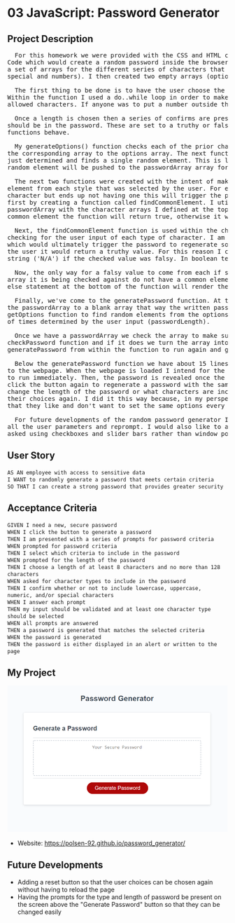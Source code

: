 # 03 JavaScript: Password Generator

## Project Description

<pre>
  For this homework we were provided with the CSS and HTML code for the website and asked to create the Javascript
Code which would create a random password inside the browser. My appproach to this project was to initially create
a set of arrays for the different series of characters that may be used within the password (upperCase, lowerCase,
special and numbers). I then created two empty arrays (options and passwordArray) which would be the staging ground for my functions and where I would push values into it.
  
  The first thing to be done is to have the user choose the length of the password between 8 characters and 128.
Within the function I used a do..while loop in order to make sure the input was a number and between the range of
allowed characters. If anyone was to put a number outside the range or a word the question would prompt again.

  Once a length is chosen then a series of confirms are presented to the screen asking for what kind of characters
should be in the password. These are set to a truthy or falsy value which will be used to determine how the next
functions behave.

  My generateOptions() function checks each of the prior character type prompts and for each truthy value it pushes
the corresponding array to the options array. The next function called getOptions takes the options array that was
just determined and finds a single random element. This is later used in the generatePassword function where the
random element will be pushed to the passwordArray array for the user determined length of the password.

  The next two functions were created with the intent of making sure a produced password will have at least one
element from each style that was selected by the user. For example, if a password is supposed to have a lower case
character but ends up not having one this will trigger the password to be generated again. I completed this task
first by creating a function called findCommonElement. I utilized a nested function in order to compare the
passwordArray with the character arrays I defined at the top of the code. With this function if there is even one
common element the function will return true, otherwise it will be false.

  Next, the findCommonElement function is used within the checkPassword function. In this function we are again
checking for the user input of each type of character. I am specifically looking for a false value in this function
which would ultimately trigger the password to regenerate so I needed to make sure if upperCase was not checked by
the user it would return a truthy value. For this reason I created basic variables that would be defined with a
string ('N/A') if the checked value was falsy. In boolean terms a string is truthy so it works well in this scenario.

  Now, the only way for a falsy value to come from each if statement is if the passwordArray and the character 
array it is being checked against do not have a common element between eachother. If that happens the final if...
else statement at the bottom of the function will render the entire function false. Otherwise it will return true.

  Finally, we've come to the generatePassword function. At the very beginning of this function I make sure to set 
the passwordArray to a blank array that way the written password resets every time. Then a loop is used with the 
getOptions function to find random elements from the options array and push each to the passwordArray for a number
of times determined by the user input (passwordLength). 

  Once we have a passwordArray we check the array to make sure it has each of the necessary elements using the 
checkPassword function and if it does we turn the array into a string using .join(''). Otherwise we call
generatePassword from within the function to run again and generate a new password.

  Below the generatePassword function we have about 15 lines of code which connect all these functions and arrays
to the webpage. When the webpage is loaded I intend for the chooseLength, userInput and generateOptions function
to run immediately. Then, the password is revealed once the "Generate Password" button is clicked. The user can 
click the button again to regenerate a password with the same elements determined earlier. If the user wants to 
change the length of the password or what characters are included all they need to do is reload the webpage to make
their choices again. I did it this way because, in my perspective someone may want to look for a random password 
that they like and don't want to set the same options every time. 

  For future developments of the random password generator I would like to create another button which would reset
all the user parameters and reprompt. I would also like to adjust the presentation so that the questions are being
asked using checkboxes and slider bars rather than window pop ups. 
</pre>

## User Story

```
AS AN employee with access to sensitive data
I WANT to randomly generate a password that meets certain criteria
SO THAT I can create a strong password that provides greater security
```

## Acceptance Criteria

```
GIVEN I need a new, secure password
WHEN I click the button to generate a password
THEN I am presented with a series of prompts for password criteria
WHEN prompted for password criteria
THEN I select which criteria to include in the password
WHEN prompted for the length of the password
THEN I choose a length of at least 8 characters and no more than 128 characters
WHEN asked for character types to include in the password
THEN I confirm whether or not to include lowercase, uppercase, numeric, and/or special characters
WHEN I answer each prompt
THEN my input should be validated and at least one character type should be selected
WHEN all prompts are answered
THEN a password is generated that matches the selected criteria
WHEN the password is generated
THEN the password is either displayed in an alert or written to the page
```

## My Project

![ScreenShot of My Program](./screenshot.png)

- Website: https://polsen-92.github.io/password_generator/

## Future Developments

- Adding a reset button so that the user choices can be chosen again without having to reload the page
- Having the prompts for the type and length of password be present on the screen above the "Generate Password" button so that they can be changed easily